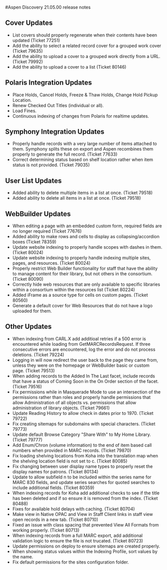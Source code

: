 #Aspen Discovery 21.05.00 release notes
## Cover Updates
- List covers should properly regenerate when their contents have been updated (Ticket 77251)
- Add the ability to select a related record cover for a grouped work cover (Ticket 79635)
- Add the ability to upload a cover to a grouped work directly from a URL. (Ticket 79992)
- Add the ability to upload a cover to a list (Ticket 80146)

## Polaris Integration Updates
- Place Holds, Cancel Holds, Freeze & Thaw Holds, Change Hold Pickup Location.
- Renew Checked Out Titles (individual or all). 
- Load Fines. 
- Continuous indexing of changes from Polaris for realtime updates. 

## Symphony Integration Updates
- Properly handle records with a very large number of items attached to them. Symphony splits these on export and Aspen recombines them properly to generate the full record. (Ticket 77633)
- Correct determining status based on shelf location rather when item status is not provided. (Ticket 79035)

## User List Updates
- Added ability to delete multiple items in a list at once. (Ticket 79518)
- Added ability to delete all items in a list at once. (Ticket 79518)

## WebBuilder Updates
- When editing a page with an embedded custom form, required fields are no longer required (Ticket 77676)
- Added ability to make rows and cells to display as collapsing/accordion boxes (Ticket 78359)
- Update website indexing to properly handle scopes with dashes in them. (Ticket 80024)
- Update website indexing to properly handle indexing multiple sites, pages, and resources. (Ticket 80024)
- Properly restrict Web Builder functionality for staff that have the ability to manage content for their library, but not others in the consortium. (Ticket 80090)
- Correctly hide web resources that are only available to specific libraries within a consortium within the resources list (Ticket 80224)
- Added iFrame as a source type for cells on custom pages. (Ticket 80560)
- Generate a default cover for Web Resources that do not have a logo uploaded for them.

## Other Updates
- When indexing from CARL.X add additioal retries if a 500 error is encountered while loading from GetMARCRecordsRequest. If three consecutive errors are encountered, log the error and do not process deletions. (Ticket 79224)
- Logging in will now redirect the user back to the page they came from, unless they were on the homepage or WebBuilder basic or custom page. (Ticket 79513)
- When adding records to the Added In The Last facet, include records that have a status of Coming Soon in the On Order section of the facet. (Ticket 79516)
- Fix permissions while in Masquerade Mode to use an intersection of the permissions rather than roles and properly handle permissions that allow Administration of all objects vs. permissions that allow administration of library objects. (Ticket 79661)
- Update Reading History to allow check in dates prior to 1970. (Ticket 79722) 
- Fix creating sitemaps for subdomains with special characters. (Ticket 79773)
- Update default Browse Category "Share With" to My Home Library. (Ticket 79777)
- Add Enum/Chron (volume information) to the end of item based call numbers when provided in MARC records. (Ticket 79870)
- Fix loading shelving locations from Koha into the translation map when the shelving location field is not set to c. (Ticket 80085)
- Fix changing between user display name types to properly reset the display names for patrons. (Ticket 80134)
- Update to allow subfield n to be included within the series name for MARC 830 fields, and update series searches for quoted searches to include additional fields. (Ticket 80359)
- When indexing records for Koha add additional checks to see if the title has been deleted and if so ensure it is removed from the index. (Ticket 80488)
- Fixes for available hold delays with caching.  (Ticket 80704)
- Make view in Native OPAC and View in Staff Client links in staff view open records in a new tab. (Ticket 80710)
- Fixed an issue with class spacing that prevented View All Formats from working properly. (Ticket 80713)
- When indexing records from a full MARC export, add additional validation logic to ensure the file is not trucated. (Ticket 80723)
- Update permissions on deploy to ensure sitemaps are created properly. 
- When showing status values within the Indexing Profile, sort values by the name.
- Fix default permissions for the sites configuration folder. 
